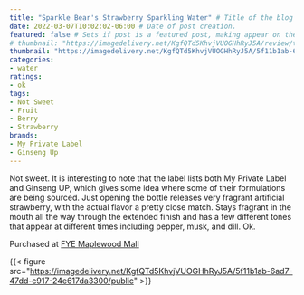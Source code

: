 ```yaml
---
title: "Sparkle Bear's Strawberry Sparkling Water" # Title of the blog post.
date: 2022-03-07T10:02:02-06:00 # Date of post creation.
featured: false # Sets if post is a featured post, making appear on the home page side bar.
# thumbnail: "https://imagedelivery.net/KgfQTd5KhvjVUOGHhRyJ5A/review/thumbs/care-bears-strawberry.jpg" # Sets thumbnail image appearing inside card on homepage.
thumbnail: "https://imagedelivery.net/KgfQTd5KhvjVUOGHhRyJ5A/5f11b1ab-6ad7-47dd-c917-24e617da3300/thumb"
categories:
- water
ratings:
- ok
tags:
- Not Sweet
- Fruit
- Berry
- Strawberry
brands:
- My Private Label
- Ginseng Up
---
```


Not sweet. It is interesting to note that the label lists both My Private Label and Ginseng UP, which gives some idea where some of their formulations are being sourced. Just opening the bottle releases very fragrant artificial strawberry, with the actual flavor a pretty close match. Stays fragrant in the mouth all the way through the extended finish and has a few different tones that appear at different times including pepper, musk, and dill. Ok.

Purchased at [FYE Maplewood Mall](https://www.fye.com/)

{{< figure src="https://imagedelivery.net/KgfQTd5KhvjVUOGHhRyJ5A/5f11b1ab-6ad7-47dd-c917-24e617da3300/public" >}}
